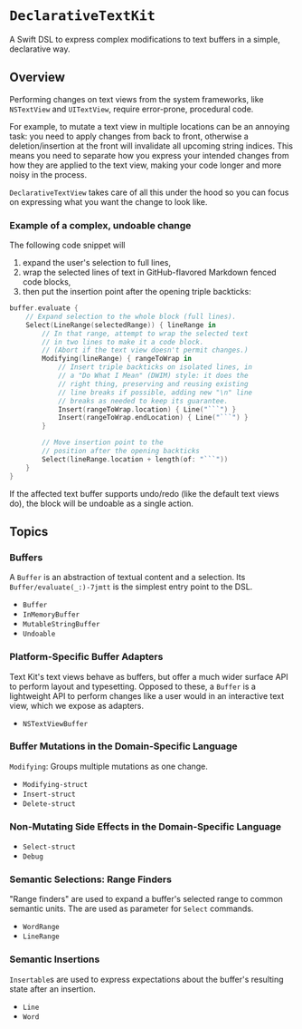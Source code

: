 # ``DeclarativeTextKit``

A Swift DSL to express complex modifications to text buffers in a simple, declarative way.

## Overview

Performing changes on text views from the system frameworks, like `NSTextView` and `UITextView`, require error-prone, procedural code.

For example, to mutate a text view in multiple locations can be an annoying task: you need to apply changes from back to front, otherwise a deletion/insertion at the front will invalidate all upcoming string indices. This means you need to separate how you  express your intended changes from how they are applied to the text view, making your code longer and more noisy in the process.

`DeclarativeTextView` takes care of all this under the hood so you can focus on expressing what you want the change to look like.

### Example of a complex, undoable change

The following code snippet will

1. expand the user's selection to full lines,
2. wrap the selected lines of text in GitHub-flavored Markdown fenced code blocks,
3. then put the insertion point after the opening triple backticks:

```swift
buffer.evaluate {
    // Expand selection to the whole block (full lines).
    Select(LineRange(selectedRange)) { lineRange in
        // In that range, attempt to wrap the selected text
        // in two lines to make it a code block.
        // (Abort if the text view doesn't permit changes.)
        Modifying(lineRange) { rangeToWrap in
            // Insert triple backticks on isolated lines, in
            // a "Do What I Mean" (DWIM) style: it does the
            // right thing, preserving and reusing existing
            // line breaks if possible, adding new "\n" line
            // breaks as needed to keep its guarantee.
            Insert(rangeToWrap.location) { Line("```") }
            Insert(rangeToWrap.endLocation) { Line("```") }
        }

        // Move insertion point to the
        // position after the opening backticks
        Select(lineRange.location + length(of: "```"))
    }
}
```

If the affected text buffer supports undo/redo (like the default text views do), the block will be undoable as a single action.

## Topics

### Buffers

A `Buffer` is an abstraction of textual content and a selection. Its ``Buffer/evaluate(_:)-7jmtt`` is the simplest entry point to the DSL.

- ``Buffer``
- ``InMemoryBuffer``
- ``MutableStringBuffer``
- ``Undoable``

### Platform-Specific Buffer Adapters

Text Kit's text views behave as buffers, but offer a much wider surface API to perform layout and typesetting. Opposed to these, a `Buffer` is a lightweight API to perform changes like a user would in an interactive text view, which we expose as adapters.

- ``NSTextViewBuffer``

### Buffer Mutations in the Domain-Specific Language

`Modifying`: Groups multiple mutations as one change.

- ``Modifying-struct``
- ``Insert-struct``
- ``Delete-struct``

### Non-Mutating Side Effects in the Domain-Specific Language

- ``Select-struct``
- ``Debug``

### Semantic Selections: Range Finders

"Range finders" are used to expand a buffer's selected range to common semantic units. The are used as parameter for ``Select`` commands. 

- ``WordRange``
- ``LineRange``

### Semantic Insertions

``Insertable``s are used to express expectations about the buffer's resulting state after an insertion.

- ``Line``
- ``Word``
